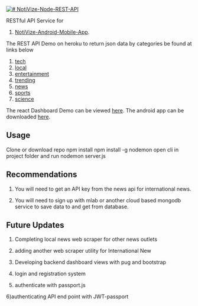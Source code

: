 [![# NotiVize-Node-REST-API](https://badges.greenkeeper.io/Saspect-IO/NotiVize-Node-MongoDB-ATLAS-REST-API.svg)](https://greenkeeper.io/)

RESTful API Service for
1. [NotiVize-Android-Mobile-App](https://github.com/Saspect-IO/NotiVize).

The REST API Demo on heroku to return json data by categories be found at links below
1. [tech](https://notivize2.herokuapp.com/api/articles/tech)
2. [local](https://notivize2.herokuapp.com/api/articles/local)
3. [entertainment](https://notivize2.herokuapp.com/api/articles/entertainment)
4. [trending](https://notivize2.herokuapp.com/api/articles/trending)
5. [news](https://notivize2.herokuapp.com/api/articles/news)
6. [sports](https://notivize2.herokuapp.com/api/articles/sports)
7. [science](https://notivize2.herokuapp.com/api/articles/science)

The react Dashboard Demo can be viewed [here](https://notivize.herokuapp.com/dashboard).
The android app can be downloaded [here](https://play.google.com/store/apps/details?id=com.saspect.notivise).

## Usage

Clone or download repo
npm install
npm install -g nodemon
open cli in project folder and run nodemon server.js

## Recommendations

1) You will need to get an API key from the news api for international news.

2) You will need to sign up with mlab or another cloud based mongodb service to save data to and get from database.

## Future Updates

1) Completing local news web scraper for other news outlets

2) adding another web scraper utility for International New

3) Developing backend dashboard views with pug and bootstrap

4) login and registration system

5) authenticate with passport.js

6)authenticating API end point with JWT-passport
